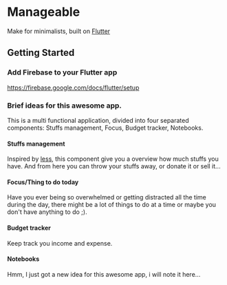 # Manageable
Make for minimalists, built on [Flutter](https://flutter.dev/)

## Getting Started

### Add Firebase to your Flutter app
https://firebase.google.com/docs/flutter/setup

### Brief ideas for this awesome app.
This is a multi functional application, divided into four separated components: Stuffs management, Focus, Budget tracker, Notebooks.

#### Stuffs management
Inspired by [less](http://mnmlist.com/less/), this component give you a overview how much stuffs you have. And from here you can throw your stuffs away, or donate it or sell it... 

#### Focus/Thing to do today
Have you ever being so overwhelmed or getting distracted all the time during the day, there might be a lot of things to do at a time or maybe you don't have anything to do ;). 
 
#### Budget tracker
Keep track you income and expense.

#### Notebooks
Hmm, I just got a new idea for this awesome app, i will note it here...